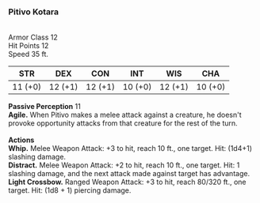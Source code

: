### Pitivo Kotara
<br>Armor Class 12
<br>Hit Points 12
<br>Speed 35 ft.

| STR | DEX | CON | INT | WIS | CHA |
| --- | --- | --- | --- | --- | --- |
| 11 (+0) | 12 (+1) | 12 (+1) |  10 (+0) | 12 (+1) | 10 (+0) |

<b>Passive Perception</b> 11
<br><b>Agile.</b> When Pitivo makes a melee attack against a creature, he doesn't provoke opportunity attacks from that creature for the rest of the turn.
<br>
<br><b>Actions</b>
<br><b>Whip.</b> Melee Weapon Attack: +3 to hit, reach 10 ft., one target. Hit: (1d4+1) slashing damage.
<br><b>Distract.</b> Melee Weapon Attack: +2 to hit, reach 10 ft., one target. Hit: 1 slashing damage, and the next attack made against target has advantage.
<br><b>Light Crossbow.</b> Ranged Weapon Attack: +3 to hit, reach 80/320 ft., one target. Hit: (1d8 + 1) piercing damage.
